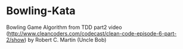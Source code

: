 Bowling-Kata
============

Bowling Game Algorithm from TDD part2 video (http://www.cleancoders.com/codecast/clean-code-episode-6-part-2/show) by Robert C. Martin (Uncle Bob)
